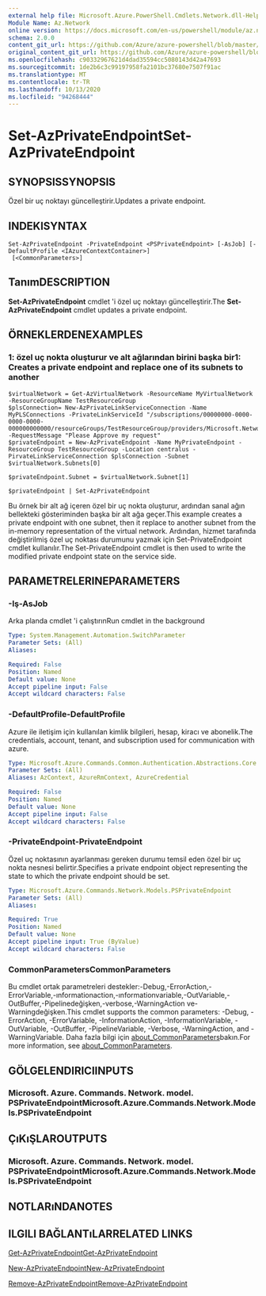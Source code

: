 ```yaml
---
external help file: Microsoft.Azure.PowerShell.Cmdlets.Network.dll-Help.xml
Module Name: Az.Network
online version: https://docs.microsoft.com/en-us/powershell/module/az.network/set-azprivateendpoint
schema: 2.0.0
content_git_url: https://github.com/Azure/azure-powershell/blob/master/src/Network/Network/help/Set-AzPrivateEndpoint.md
original_content_git_url: https://github.com/Azure/azure-powershell/blob/master/src/Network/Network/help/Set-AzPrivateEndpoint.md
ms.openlocfilehash: c90332967621d4dad35594cc5080143d42a47693
ms.sourcegitcommit: 1de2b6c3c99197958fa2101bc37680e7507f91ac
ms.translationtype: MT
ms.contentlocale: tr-TR
ms.lasthandoff: 10/13/2020
ms.locfileid: "94268444"
---
```

# <span data-ttu-id="503eb-101">Set-AzPrivateEndpoint</span><span class="sxs-lookup"><span data-stu-id="503eb-101">Set-AzPrivateEndpoint</span></span>

## <span data-ttu-id="503eb-102">SYNOPSIS</span><span class="sxs-lookup"><span data-stu-id="503eb-102">SYNOPSIS</span></span>
<span data-ttu-id="503eb-103">Özel bir uç noktayı güncelleştirir.</span><span class="sxs-lookup"><span data-stu-id="503eb-103">Updates a private endpoint.</span></span>

## <span data-ttu-id="503eb-104">INDEKI</span><span class="sxs-lookup"><span data-stu-id="503eb-104">SYNTAX</span></span>

```
Set-AzPrivateEndpoint -PrivateEndpoint <PSPrivateEndpoint> [-AsJob] [-DefaultProfile <IAzureContextContainer>]
 [<CommonParameters>]
```

## <span data-ttu-id="503eb-105">Tanım</span><span class="sxs-lookup"><span data-stu-id="503eb-105">DESCRIPTION</span></span>
<span data-ttu-id="503eb-106">**Set-AzPrivateEndpoint** cmdlet 'i özel uç noktayı güncelleştirir.</span><span class="sxs-lookup"><span data-stu-id="503eb-106">The **Set-AzPrivateEndpoint** cmdlet updates a private endpoint.</span></span>

## <span data-ttu-id="503eb-107">ÖRNEKLERDEN</span><span class="sxs-lookup"><span data-stu-id="503eb-107">EXAMPLES</span></span>

### <span data-ttu-id="503eb-108">1: özel uç nokta oluşturur ve alt ağlarından birini başka bir</span><span class="sxs-lookup"><span data-stu-id="503eb-108">1: Creates a private endpoint and replace one of its subnets to another</span></span>
```
$virtualNetwork = Get-AzVirtualNetwork -ResourceName MyVirtualNetwork -ResourceGroupName TestResourceGroup
$plsConnection= New-AzPrivateLinkServiceConnection -Name MyPLSConnections -PrivateLinkServiceId "/subscriptions/00000000-0000-0000-0000-000000000000/resourceGroups/TestResourceGroup/providers/Microsoft.Network/privateLinkServices/privateLinkService" -RequestMessage "Please Approve my request"
$privateEndpoint = New-AzPrivateEndpoint -Name MyPrivateEndpoint -ResourceGroup TestResourceGroup -Location centralus -PirvateLinkServiceConnection $plsConnection -Subnet $virtualNetwork.Subnets[0]

$privateEndpoint.Subnet = $virtualNetwork.Subnet[1]

$privateEndpoint | Set-AzPrivateEndpoint
```

<span data-ttu-id="503eb-109">Bu örnek bir alt ağ içeren özel bir uç nokta oluşturur, ardından sanal ağın bellekteki gösteriminden başka bir alt ağa geçer.</span><span class="sxs-lookup"><span data-stu-id="503eb-109">This example creates a private endpoint with one subnet, then it replace to another subnet from the in-memory representation of the virtual network.</span></span> <span data-ttu-id="503eb-110">Ardından, hizmet tarafında değiştirilmiş özel uç noktası durumunu yazmak için Set-PrivateEndpoint cmdlet kullanılır.</span><span class="sxs-lookup"><span data-stu-id="503eb-110">The Set-PrivateEndpoint cmdlet is then used to write the modified private endpoint state on the service side.</span></span> 

## <span data-ttu-id="503eb-111">PARAMETRELERINE</span><span class="sxs-lookup"><span data-stu-id="503eb-111">PARAMETERS</span></span>

### <span data-ttu-id="503eb-112">-Iş</span><span class="sxs-lookup"><span data-stu-id="503eb-112">-AsJob</span></span>
<span data-ttu-id="503eb-113">Arka planda cmdlet 'i çalıştırın</span><span class="sxs-lookup"><span data-stu-id="503eb-113">Run cmdlet in the background</span></span>

```yaml
Type: System.Management.Automation.SwitchParameter
Parameter Sets: (All)
Aliases:

Required: False
Position: Named
Default value: None
Accept pipeline input: False
Accept wildcard characters: False
```

### <span data-ttu-id="503eb-114">-DefaultProfile</span><span class="sxs-lookup"><span data-stu-id="503eb-114">-DefaultProfile</span></span>
<span data-ttu-id="503eb-115">Azure ile iletişim için kullanılan kimlik bilgileri, hesap, kiracı ve abonelik.</span><span class="sxs-lookup"><span data-stu-id="503eb-115">The credentials, account, tenant, and subscription used for communication with azure.</span></span>

```yaml
Type: Microsoft.Azure.Commands.Common.Authentication.Abstractions.Core.IAzureContextContainer
Parameter Sets: (All)
Aliases: AzContext, AzureRmContext, AzureCredential

Required: False
Position: Named
Default value: None
Accept pipeline input: False
Accept wildcard characters: False
```

### <span data-ttu-id="503eb-116">-PrivateEndpoint</span><span class="sxs-lookup"><span data-stu-id="503eb-116">-PrivateEndpoint</span></span>
<span data-ttu-id="503eb-117">Özel uç noktasının ayarlanması gereken durumu temsil eden özel bir uç nokta nesnesi belirtir.</span><span class="sxs-lookup"><span data-stu-id="503eb-117">Specifies a private endpoint object representing the state to which the private endpoint should be set.</span></span>

```yaml
Type: Microsoft.Azure.Commands.Network.Models.PSPrivateEndpoint
Parameter Sets: (All)
Aliases:

Required: True
Position: Named
Default value: None
Accept pipeline input: True (ByValue)
Accept wildcard characters: False
```

### <span data-ttu-id="503eb-118">CommonParameters</span><span class="sxs-lookup"><span data-stu-id="503eb-118">CommonParameters</span></span>
<span data-ttu-id="503eb-119">Bu cmdlet ortak parametreleri destekler:-Debug,-ErrorAction,-ErrorVariable,-ınformationaction,-ınformationvariable,-OutVariable,-OutBuffer,-Pipelinedeğişken,-verbose,-WarningAction ve-Warningdeğişken.</span><span class="sxs-lookup"><span data-stu-id="503eb-119">This cmdlet supports the common parameters: -Debug, -ErrorAction, -ErrorVariable, -InformationAction, -InformationVariable, -OutVariable, -OutBuffer, -PipelineVariable, -Verbose, -WarningAction, and -WarningVariable.</span></span> <span data-ttu-id="503eb-120">Daha fazla bilgi için [about_CommonParameters](http://go.microsoft.com/fwlink/?LinkID=113216)bakın.</span><span class="sxs-lookup"><span data-stu-id="503eb-120">For more information, see [about_CommonParameters](http://go.microsoft.com/fwlink/?LinkID=113216).</span></span>

## <span data-ttu-id="503eb-121">GÖLGELENDIRICI</span><span class="sxs-lookup"><span data-stu-id="503eb-121">INPUTS</span></span>

### <span data-ttu-id="503eb-122">Microsoft. Azure. Commands. Network. model. PSPrivateEndpoint</span><span class="sxs-lookup"><span data-stu-id="503eb-122">Microsoft.Azure.Commands.Network.Models.PSPrivateEndpoint</span></span>

## <span data-ttu-id="503eb-123">ÇıKıŞLAR</span><span class="sxs-lookup"><span data-stu-id="503eb-123">OUTPUTS</span></span>

### <span data-ttu-id="503eb-124">Microsoft. Azure. Commands. Network. model. PSPrivateEndpoint</span><span class="sxs-lookup"><span data-stu-id="503eb-124">Microsoft.Azure.Commands.Network.Models.PSPrivateEndpoint</span></span>

## <span data-ttu-id="503eb-125">NOTLARıNDA</span><span class="sxs-lookup"><span data-stu-id="503eb-125">NOTES</span></span>

## <span data-ttu-id="503eb-126">ILGILI BAĞLANTıLAR</span><span class="sxs-lookup"><span data-stu-id="503eb-126">RELATED LINKS</span></span>

[<span data-ttu-id="503eb-127">Get-AzPrivateEndpoint</span><span class="sxs-lookup"><span data-stu-id="503eb-127">Get-AzPrivateEndpoint</span></span>](./Get-AzPrivateEndpoint.md)

[<span data-ttu-id="503eb-128">New-AzPrivateEndpoint</span><span class="sxs-lookup"><span data-stu-id="503eb-128">New-AzPrivateEndpoint</span></span>](./New-AzPrivateEndpoint.md)

[<span data-ttu-id="503eb-129">Remove-AzPrivateEndpoint</span><span class="sxs-lookup"><span data-stu-id="503eb-129">Remove-AzPrivateEndpoint</span></span>](./Remove-AzPrivateEndpoint.md)


